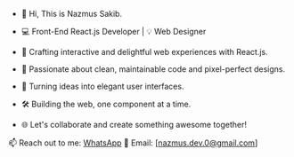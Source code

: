 - 👋 Hi, This is Nazmus Sakib.

- 💻 Front-End React.js Developer | 💡 Web Designer

- 🚀 Crafting interactive and delightful web experiences with React.js.

- 🌟 Passionate about clean, maintainable code and pixel-perfect designs.

- 🎨 Turning ideas into elegant user interfaces.

- 🛠️ Building the web, one component at a time.

- 🌐 Let's collaborate and create something awesome together!

📫 Reach out to me: [WhatsApp](https://wa.me/8801794799114)
📧 Email: [nazmus.dev.0@gmail.com]
